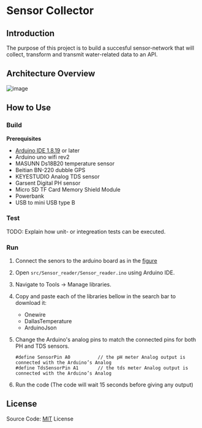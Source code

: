# Sensor Collector

## Introduction
The purpose of this project is to build a succesful sensor-network that will collect, transform and transmit water-related data to an API. 

## Architecture Overview
![image](https://github.com/sensor-network/sensor-collector/blob/main/Diagrams/Architecture.png)

## How to Use

### Build

**Prerequisites**
* [Arduino IDE 1.8.19](https://www.arduino.cc/en/software) or later
* Arduino uno wifi rev2
* MASUNN Ds18B20 temperature sensor
* Beitian BN-220 dubble GPS
* KEYESTUDIO Analog TDS sensor
* Garsent Digital PH sensor
* Micro SD TF Card Memory Shield Module
* Powerbank
* USB to mini USB type B

### Test

TODO: Explain how unit- or integreation tests can be executed.

### Run

1) Connect the senors to the arduino board as in the [figure](https://github.com/sensor-network/sensor-collector/blob/main/Diagrams/sensor_circuit_connection.png)

2) Open `src/Sensor_reader/Sensor_reader.ino` using Arduino IDE.

3) Navigate to Tools -> Manage libraries.

4) Copy and paste each of the libraries bellow in the search bar to download it:
   * Onewire
   * DallasTemperature
   * ArduinoJson

5) Change the Arduino's analog pins to match the connected pins for both PH and TDS sensors.
   ```
   #define SensorPin A0          // the pH meter Analog output is connected with the Arduino’s Analog
   #define TdsSensorPin A1       // the tds meter Analog output is connected with the Arduino’s Analog
   ```

6) Run the code (The code will wait 15 seconds before giving any output)

## License
Source Code: [MIT](https://github.com/sensor-network/sensor-collector/blob/main/license.txt) License
